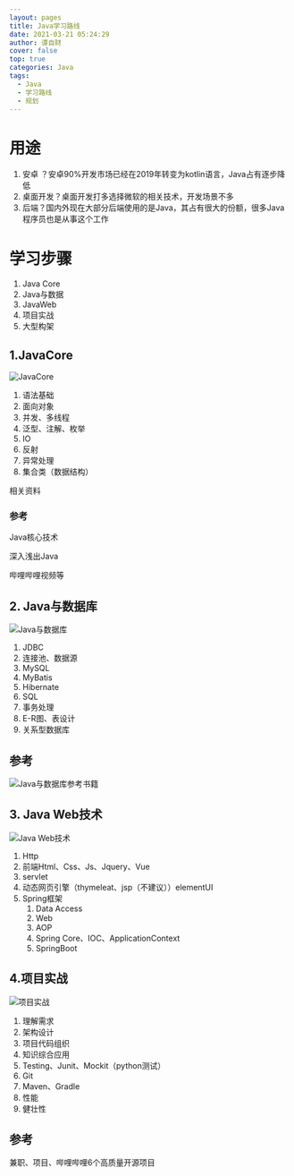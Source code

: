 ```yaml
---
layout: pages
title: Java学习路线
date: 2021-03-21 05:24:29
author: 谭自财
cover: false
top: true
categories: Java
tags:
  - Java
  - 学习路线
  - 规划
---
```


# 用途

1. 安卓 ？安卓90%开发市场已经在2019年转变为kotlin语言，Java占有逐步降低
2. 桌面开发？桌面开发打多选择微软的相关技术，开发场景不多
3. 后端？国内外现在大部分后端使用的是Java，其占有很大的份额，很多Java程序员也是从事这个工作

# 学习步骤

1. Java Core
2. Java与数据
3. JavaWeb
4. 项目实战
5. 大型构架

## 1.JavaCore

![JavaCore](https://gitee.com/tanzicai/drawingbed/raw/master/img/20210321052655.png)

1. 语法基础
2. 面向对象
3. 并发、多线程
4. 泛型、注解、枚举
5. IO
6. 反射
7. 异常处理
8. 集合类（数据结构）

相关资料

### 参考

Java核心技术

深入浅出Java

哔哩哔哩视频等

## 2. Java与数据库

![Java与数据库](https://gitee.com/tanzicai/drawingbed/raw/master/img/20210321052721.png)

1. JDBC
2. 连接池、数据源
3. MySQL
4. MyBatis
5. Hibernate
6. SQL
7. 事务处理
8. E-R图、表设计
9. 关系型数据库

## 参考

![Java与数据库参考书籍](https://gitee.com/tanzicai/drawingbed/raw/master/img/20210321052755.png)

## 3. Java Web技术

![Java Web技术](https://gitee.com/tanzicai/drawingbed/raw/master/img/20210321052813.png)

1. Http
2. 前端Html、Css、Js、Jquery、Vue
3. servlet
4. 动态网页引擎（thymeleat、jsp（不建议））elementUI
5. Spring框架
   1. Data Access
   2. Web
   3. AOP
   4. Spring Core、IOC、ApplicationContext
   5. SpringBoot

## 4.项目实战

![项目实战](https://gitee.com/tanzicai/drawingbed/raw/master/img/20210321052829.png)

1. 理解需求
2. 架构设计
3. 项目代码组织
4. 知识综合应用
5. Testing、Junit、Mockit（python测试）
6. Git
7. Maven、Gradle
8. 性能
9. 健壮性

## 参考

兼职、项目、哔哩哔哩6个高质量开源项目

